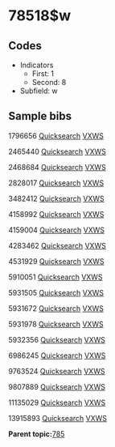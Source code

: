 # 78518$w

## Codes

-   Indicators
    -   First: 1
    -   Second: 8
-   Subfield: w

## Sample bibs

1796656 [Quicksearch](https://search.library.yale.edu/catalog/1796656) [VXWS](http://prodorbis.library.yale.edu:7014/vxws/GetHoldingsService?bibId=1796656)

2465440 [Quicksearch](https://search.library.yale.edu/catalog/2465440) [VXWS](http://prodorbis.library.yale.edu:7014/vxws/GetHoldingsService?bibId=2465440)

2468684 [Quicksearch](https://search.library.yale.edu/catalog/2468684) [VXWS](http://prodorbis.library.yale.edu:7014/vxws/GetHoldingsService?bibId=2468684)

2828017 [Quicksearch](https://search.library.yale.edu/catalog/2828017) [VXWS](http://prodorbis.library.yale.edu:7014/vxws/GetHoldingsService?bibId=2828017)

3482412 [Quicksearch](https://search.library.yale.edu/catalog/3482412) [VXWS](http://prodorbis.library.yale.edu:7014/vxws/GetHoldingsService?bibId=3482412)

4158992 [Quicksearch](https://search.library.yale.edu/catalog/4158992) [VXWS](http://prodorbis.library.yale.edu:7014/vxws/GetHoldingsService?bibId=4158992)

4159004 [Quicksearch](https://search.library.yale.edu/catalog/4159004) [VXWS](http://prodorbis.library.yale.edu:7014/vxws/GetHoldingsService?bibId=4159004)

4283462 [Quicksearch](https://search.library.yale.edu/catalog/4283462) [VXWS](http://prodorbis.library.yale.edu:7014/vxws/GetHoldingsService?bibId=4283462)

4531929 [Quicksearch](https://search.library.yale.edu/catalog/4531929) [VXWS](http://prodorbis.library.yale.edu:7014/vxws/GetHoldingsService?bibId=4531929)

5910051 [Quicksearch](https://search.library.yale.edu/catalog/5910051) [VXWS](http://prodorbis.library.yale.edu:7014/vxws/GetHoldingsService?bibId=5910051)

5931505 [Quicksearch](https://search.library.yale.edu/catalog/5931505) [VXWS](http://prodorbis.library.yale.edu:7014/vxws/GetHoldingsService?bibId=5931505)

5931672 [Quicksearch](https://search.library.yale.edu/catalog/5931672) [VXWS](http://prodorbis.library.yale.edu:7014/vxws/GetHoldingsService?bibId=5931672)

5931978 [Quicksearch](https://search.library.yale.edu/catalog/5931978) [VXWS](http://prodorbis.library.yale.edu:7014/vxws/GetHoldingsService?bibId=5931978)

5932356 [Quicksearch](https://search.library.yale.edu/catalog/5932356) [VXWS](http://prodorbis.library.yale.edu:7014/vxws/GetHoldingsService?bibId=5932356)

6986245 [Quicksearch](https://search.library.yale.edu/catalog/6986245) [VXWS](http://prodorbis.library.yale.edu:7014/vxws/GetHoldingsService?bibId=6986245)

9763524 [Quicksearch](https://search.library.yale.edu/catalog/9763524) [VXWS](http://prodorbis.library.yale.edu:7014/vxws/GetHoldingsService?bibId=9763524)

9807889 [Quicksearch](https://search.library.yale.edu/catalog/9807889) [VXWS](http://prodorbis.library.yale.edu:7014/vxws/GetHoldingsService?bibId=9807889)

11135029 [Quicksearch](https://search.library.yale.edu/catalog/11135029) [VXWS](http://prodorbis.library.yale.edu:7014/vxws/GetHoldingsService?bibId=11135029)

13915893 [Quicksearch](https://search.library.yale.edu/catalog/13915893) [VXWS](http://prodorbis.library.yale.edu:7014/vxws/GetHoldingsService?bibId=13915893)

**Parent topic:**[785](../../tags/785/785.md)

